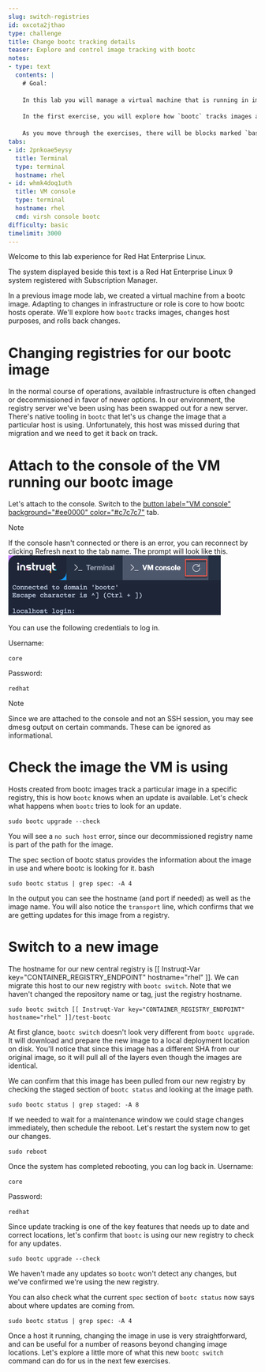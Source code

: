 ```yaml
---
slug: switch-registries
id: oxcota2jthao
type: challenge
title: Change bootc tracking details
teaser: Explore and control image tracking with bootc
notes:
- type: text
  contents: |
    # Goal:

    In this lab you will manage a virtual machine that is running in image mode. You'll explore how bootc tracks images, changing host purposes, and rolling back changes.

    In the first exercise, you will explore how `bootc` tracks images and get an imported VM using a new registry.

    As you move through the exercises, there will be blocks marked `bash` with commands to be run in the right side bar. These may also have a `copy` feature to place the command into your buffer for pasting, and a `run` feature which will automatically execute the command. You can use any of these methods to complete the exercises.
tabs:
- id: 2pnkoae5eysy
  title: Terminal
  type: terminal
  hostname: rhel
- id: whmk4doq1uth
  title: VM console
  type: terminal
  hostname: rhel
  cmd: virsh console bootc
difficulty: basic
timelimit: 3000
---
```


Welcome to this lab experience for Red Hat Enterprise Linux.

The system displayed beside this text is a Red Hat Enterprise Linux 9 system registered with Subscription Manager.

In a previous image mode lab, we created a virtual machine from a bootc image. Adapting to changes in infrastructure or role is core to how bootc hosts operate. We'll explore how `bootc` tracks images, changes host purposes, and rolls back changes.

Changing registries for our bootc image
===

In the normal course of operations, available infrastructure is often changed or decommissioned in favor of newer options. In our environment, the registry server we've been using has been swapped out for a new server. There's native tooling in `bootc` that let's us change the image that a particular host is using. Unfortunately, this host was missed during that migration and we need to get it back on track.

Attach to the console of the VM running our bootc image
===

Let's attach to the console. Switch to the [button label="VM console" background="#ee0000" color="#c7c7c7"](tab-1) tab.

> [!NOTE]
> If the console hasn't connected or there is an error, you can reconnect by clicking Refresh next to the tab name. The prompt will look like this. ![](../assets/terminal_prompt.png)

You can use the following credentials to log in.

Username:

```bash,run
core
```

Password:

```bash,run
redhat
```
> [!NOTE]
> Since we are attached to the console and not an SSH session, you may see dmesg output on certain commands. These can be ignored as informational.

Check the image the VM is using
===
Hosts created from bootc images track a particular image in a specific registry, this is how `bootc` knows when an update is available.  Let's check what happens when `bootc` tries to look for an update.

```bash,run
sudo bootc upgrade --check
```

You will see a `no such host` error, since our decommissioned registry name is part of the path for the image.

The spec section of bootc status provides the information about the image in use and where bootc is looking for it.
bash

```bash,run
sudo bootc status | grep spec: -A 4
```
In the output you can see the hostname (and port if needed) as well as the image name. You will also notice the `transport` line, which confirms that we are getting updates for this image from a registry.

Switch to a new image
===
The hostname for our new central registry is [[ Instruqt-Var key="CONTAINER_REGISTRY_ENDPOINT" hostname="rhel" ]].
We can migrate this host to our new registry with `bootc switch`. Note that we haven't changed the repository name or tag, just the registry hostname.
```bash,run
sudo bootc switch [[ Instruqt-Var key="CONTAINER_REGISTRY_ENDPOINT" hostname="rhel" ]]/test-bootc
```

At first glance, `bootc switch` doesn't look very different from `bootc upgrade`. It will download and prepare the new image to a local deployment location on disk. You'll notice that since this image has a different SHA from our original image, so it will pull all of the layers even though the images are identical. 

We can confirm that this image has been pulled from our new registry by checking the staged section of `bootc status` and looking at the image path.

```bash,run
sudo bootc status | grep staged: -A 8
```

If we needed to wait for a maintenance window we could stage changes immediately, then schedule the reboot. Let's restart the system now to get our changes.

```bash,run
sudo reboot
```

Once the system has completed rebooting, you can log back in.
Username:

```bash,run
core
```

Password:

```bash,run
redhat
```

Since update tracking is one of the key features that needs up to date and correct locations, let's confirm that `bootc` is using our new registry to check for any updates.

```bash,run
sudo bootc upgrade --check
```
We haven't made any updates so `bootc` won't detect any changes, but we've confirmed we're using the new registry.

You can also check what the current `spec` section of `bootc status` now says about where updates are coming from.
```bash,run
sudo bootc status | grep spec: -A 4
```

Once a host it running, changing the image in use is very straightforward, and can be useful for a number of reasons beyond changing image locations. Let's explore a little more of what this new `bootc switch` command can do for us in the next few exercises.
